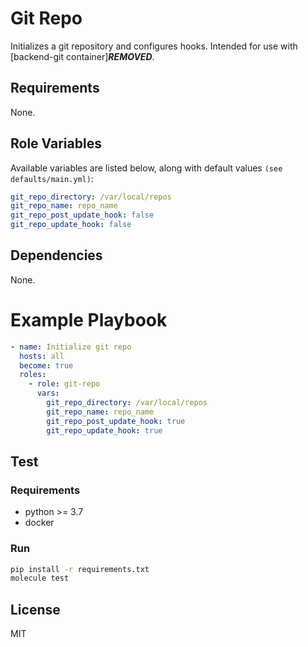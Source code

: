 # Git Repo
Initializes a git repository and configures hooks. Intended for use with [backend-git container]***REMOVED***.

## Requirements
None.

## Role Variables
Available variables are listed below, along with default values `(see defaults/main.yml)`:
```yaml
git_repo_directory: /var/local/repos
git_repo_name: repo_name
git_repo_post_update_hook: false
git_repo_update_hook: false
```

## Dependencies
None.

# Example Playbook
```yaml
- name: Initialize git repo
  hosts: all
  become: true
  roles:
    - role: git-repo
      vars:
        git_repo_directory: /var/local/repos
        git_repo_name: repo_name
        git_repo_post_update_hook: true
        git_repo_update_hook: true
```

## Test
### Requirements
- python >= 3.7
- docker

### Run
```bash
pip install -r requirements.txt
molecule test
```

## License
MIT
